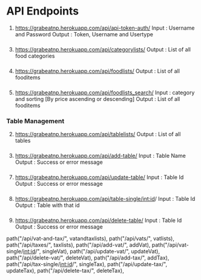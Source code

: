 # API Endpoints

1. https://grabeatnp.herokuapp.com/api/api-token-auth/
   Input : Username and Password
   Output : Token, Username and Usertype

###

3. https://grabeatnp.herokuapp.com/api/categorylists/
   Output : List of all food categories

###

4. https://grabeatnp.herokuapp.com/api/foodlists/
   Output : List of all fooditems

###

5. https://grabeatnp.herokuapp.com/api/foodlists_search/
   Input : category and sorting [By price ascending or descending]
   Output : List of all fooditems

### Table Management

2. https://grabeatnp.herokuapp.com/api/tablelists/
   Output : List of all tables

###

3. https://grabeatnp.herokuapp.com/api/add-table/
   Input : Table Name
   Output : Success or error message

###

7. https://grabeatnp.herokuapp.com/api/update-table/
   Input : Table Id
   Output : Success or error message

###

8. https://grabeatnp.herokuapp.com/api/table-single/<int:id>/
   Input : Table Id
   Output : Table with that id

###

9. https://grabeatnp.herokuapp.com/api/delete-table/
   Input : Table Id
   Output : Success or error message

path("/api/vat-and-tax/", vatandtaxlists),
path("/api/vats/", vatlists),
path("/api/taxes/", taxlists),
path("/api/add-vat/", addVat),
path("/api/vat-single/<int:id>/", singleVat),
path("/api/update-vat/", updateVat),
path("/api/delete-vat/", deleteVat),
path("/api/add-tax/", addTax),
path("/api/tax-single/<int:id>/", singleTax),
path("/api/update-tax/", updateTax),
path("/api/delete-tax/", deleteTax),
